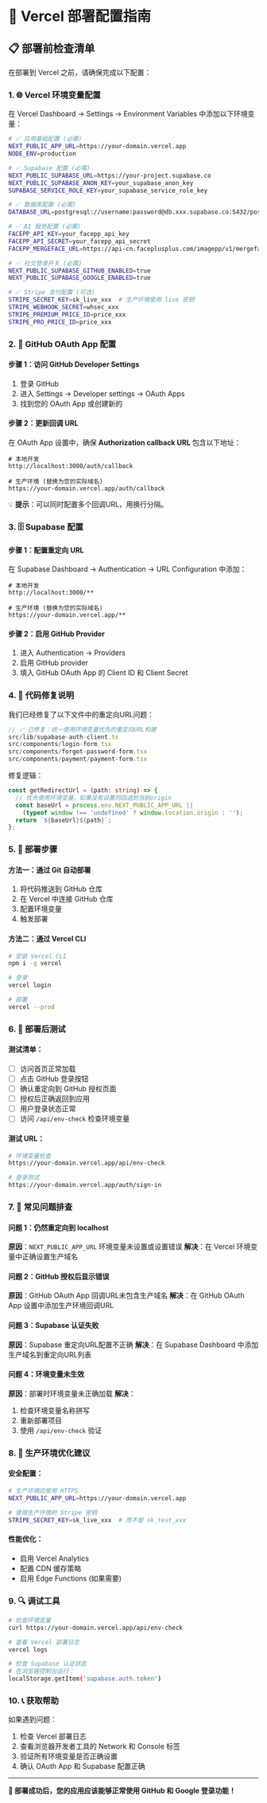 # 🚀 Vercel 部署配置指南

## 📋 部署前检查清单

在部署到 Vercel 之前，请确保完成以下配置：

### 1. 🌐 Vercel 环境变量配置

在 Vercel Dashboard → Settings → Environment Variables 中添加以下环境变量：

```bash
# ✅ 应用基础配置 (必需)
NEXT_PUBLIC_APP_URL=https://your-domain.vercel.app
NODE_ENV=production

# ✅ Supabase 配置 (必需)
NEXT_PUBLIC_SUPABASE_URL=https://your-project.supabase.co
NEXT_PUBLIC_SUPABASE_ANON_KEY=your_supabase_anon_key
SUPABASE_SERVICE_ROLE_KEY=your_supabase_service_role_key

# ✅ 数据库配置 (必需)
DATABASE_URL=postgresql://username:password@db.xxx.supabase.co:5432/postgres

# ✅ AI 服务配置 (必需)
FACEPP_API_KEY=your_facepp_api_key
FACEPP_API_SECRET=your_facepp_api_secret
FACEPP_MERGEFACE_URL=https://api-cn.faceplusplus.com/imagepp/v1/mergeface

# ✅ 社交登录开关 (必需)
NEXT_PUBLIC_SUPABASE_GITHUB_ENABLED=true
NEXT_PUBLIC_SUPABASE_GOOGLE_ENABLED=true

# ✅ Stripe 支付配置 (可选)
STRIPE_SECRET_KEY=sk_live_xxx  # 生产环境使用 live 密钥
STRIPE_WEBHOOK_SECRET=whsec_xxx
STRIPE_PREMIUM_PRICE_ID=price_xxx
STRIPE_PRO_PRICE_ID=price_xxx
```

### 2. 🔐 GitHub OAuth App 配置

#### 步骤 1：访问 GitHub Developer Settings
1. 登录 GitHub
2. 进入 Settings → Developer settings → OAuth Apps
3. 找到您的 OAuth App 或创建新的

#### 步骤 2：更新回调 URL
在 OAuth App 设置中，确保 **Authorization callback URL** 包含以下地址：

```
# 本地开发
http://localhost:3000/auth/callback

# 生产环境 (替换为您的实际域名)
https://your-domain.vercel.app/auth/callback
```

💡 **提示**：可以同时配置多个回调URL，用换行分隔。

### 3. 🗄️ Supabase 配置

#### 步骤 1：配置重定向 URL
在 Supabase Dashboard → Authentication → URL Configuration 中添加：

```
# 本地开发
http://localhost:3000/**

# 生产环境 (替换为您的实际域名)
https://your-domain.vercel.app/**
```

#### 步骤 2：启用 GitHub Provider
1. 进入 Authentication → Providers
2. 启用 GitHub provider
3. 填入 GitHub OAuth App 的 Client ID 和 Client Secret

### 4. 🔧 代码修复说明

我们已经修复了以下文件中的重定向URL问题：

```typescript
// ✅ 已修复：统一使用环境变量优先的重定向URL构建
src/lib/supabase-auth-client.ts
src/components/login-form.tsx
src/components/forgot-password-form.tsx
src/components/payment/payment-form.tsx
```

修复逻辑：
```typescript
const getRedirectUrl = (path: string) => {
  // 优先使用环境变量，如果没有设置则回退到当前origin
  const baseUrl = process.env.NEXT_PUBLIC_APP_URL || 
    (typeof window !== 'undefined' ? window.location.origin : '');
  return `${baseUrl}${path}`;
};
```

### 5. 🚀 部署步骤

#### 方法一：通过 Git 自动部署
1. 将代码推送到 GitHub 仓库
2. 在 Vercel 中连接 GitHub 仓库
3. 配置环境变量
4. 触发部署

#### 方法二：通过 Vercel CLI
```bash
# 安装 Vercel CLI
npm i -g vercel

# 登录
vercel login

# 部署
vercel --prod
```

### 6. 🧪 部署后测试

#### 测试清单：
- [ ] 访问首页正常加载
- [ ] 点击 GitHub 登录按钮
- [ ] 确认重定向到 GitHub 授权页面
- [ ] 授权后正确返回到应用
- [ ] 用户登录状态正常
- [ ] 访问 `/api/env-check` 检查环境变量

#### 测试 URL：
```bash
# 环境变量检查
https://your-domain.vercel.app/api/env-check

# 登录测试
https://your-domain.vercel.app/auth/sign-in
```

### 7. 🐛 常见问题排查

#### 问题 1：仍然重定向到 localhost
**原因**：`NEXT_PUBLIC_APP_URL` 环境变量未设置或设置错误
**解决**：在 Vercel 环境变量中正确设置生产域名

#### 问题 2：GitHub 授权后显示错误
**原因**：GitHub OAuth App 回调URL未包含生产域名
**解决**：在 GitHub OAuth App 设置中添加生产环境回调URL

#### 问题 3：Supabase 认证失败
**原因**：Supabase 重定向URL配置不正确
**解决**：在 Supabase Dashboard 中添加生产域名到重定向URL列表

#### 问题 4：环境变量未生效
**原因**：部署时环境变量未正确加载
**解决**：
1. 检查环境变量名称拼写
2. 重新部署项目
3. 使用 `/api/env-check` 验证

### 8. 📱 生产环境优化建议

#### 安全配置：
```bash
# 生产环境应使用 HTTPS
NEXT_PUBLIC_APP_URL=https://your-domain.vercel.app

# 使用生产环境的 Stripe 密钥
STRIPE_SECRET_KEY=sk_live_xxx  # 而不是 sk_test_xxx
```

#### 性能优化：
- 启用 Vercel Analytics
- 配置 CDN 缓存策略
- 启用 Edge Functions (如果需要)

### 9. 🔍 调试工具

```bash
# 检查环境变量
curl https://your-domain.vercel.app/api/env-check

# 查看 Vercel 部署日志
vercel logs

# 检查 Supabase 认证状态
# 在浏览器控制台运行：
localStorage.getItem('supabase.auth.token')
```

### 10. 📞 获取帮助

如果遇到问题：
1. 检查 Vercel 部署日志
2. 查看浏览器开发者工具的 Network 和 Console 标签
3. 验证所有环境变量是否正确设置
4. 确认 OAuth App 和 Supabase 配置正确

---

**🎉 部署成功后，您的应用应该能够正常使用 GitHub 和 Google 登录功能！** 